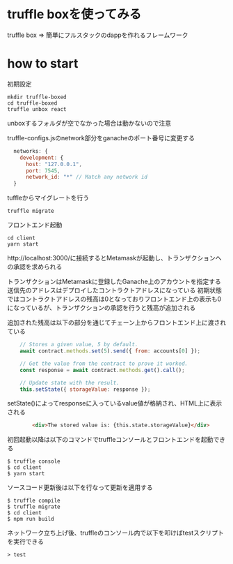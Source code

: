 # truffle boxを使ってみる
truffle box => 簡単にフルスタックのdappを作れるフレームワーク

# how to start
初期設定
```
mkdir truffle-boxed
cd truffle-boxed
truffle unbox react
```
unboxするフォルダが空でなかった場合は動かないので注意

truffle-configs.jsのnetwork部分をganacheのポート番号に変更する
```javascript
  networks: {
    development: {
      host: "127.0.0.1",
      port: 7545,
      network_id: "*" // Match any network id
  }
```

tuffleからマイグレートを行う
```
truffle migrate
```

フロントエンド起動
```
cd client
yarn start
```

http://localhost:3000/に接続するとMetamaskが起動し、トランザクションへの承認を求められる

トランザクションはMetamaskに登録したGanache上のアカウントを指定する
送信先のアドレスはデプロイしたコントラクトアドレスになっている
初期状態ではコントラクトアドレスの残高は0となっておりフロントエンド上の表示も0になっているが、トランザクションの承認を行うと残高が追加される

追加された残高は以下の部分を通じてチェーン上からフロントエンド上に渡されている
```javascript
    // Stores a given value, 5 by default.
    await contract.methods.set(5).send({ from: accounts[0] });

    // Get the value from the contract to prove it worked.
    const response = await contract.methods.get().call();

    // Update state with the result.
    this.setState({ storageValue: response });
```

setState()によってresponseに入っているvalue値が格納され、HTML上に表示される
```html
        <div>The stored value is: {this.state.storageValue}</div>
```

初回起動以降は以下のコマンドでtruffleコンソールとフロントエンドを起動できる
```
$ truffle console
$ cd client
$ yarn start
```

ソースコード更新後は以下を行なって更新を適用する
```
$ truffle compile
$ truffle migrate
$ cd client
$ npm run build
```

ネットワーク立ち上げ後、truffleのコンソール内で以下を叩けばtestスクリプトを実行できる
```
> test 
```